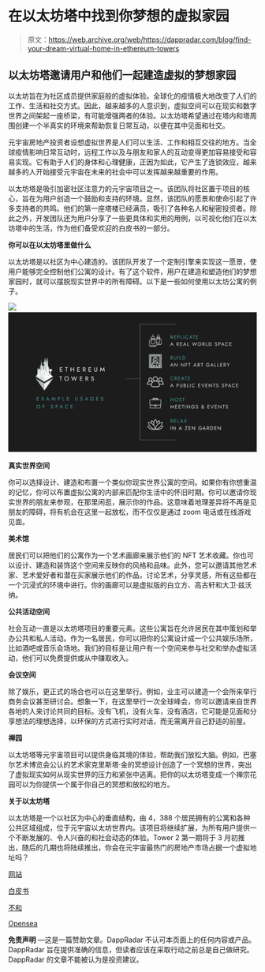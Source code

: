 # 在以太坊塔中找到你梦想的虚拟家园

> 原文：<https://web.archive.org/web/https://dappradar.com/blog/find-your-dream-virtual-home-in-ethereum-towers>

## 以太坊塔邀请用户和他们一起建造虚拟的梦想家园

以太坊旨在为社区成员提供家庭般的虚拟体验。全球化的疫情极大地改变了人们的工作、生活和社交方式。因此，越来越多的人意识到，虚拟空间可以在现实和数字世界之间架起一座桥梁，有可能增强两者的体验。以太坊塔希望通过在塔内和塔周围创建一个半真实的环境来帮助恢复日常互动，以便在其中见面和社交。

元宇宙房地产投资者设想虚拟世界是人们可以生活、工作和相互交往的地方。当全球疫情影响日常互动时，远程工作以及与朋友和家人的互动变得更加容易接受和容易实现。它有助于人们的身体和心理健康，正因为如此，它产生了连锁效应，越来越多的人开始接受元宇宙在未来的社会中可以发挥越来越重要的作用。

以太坊塔是吸引加密社区注意力的元宇宙项目之一。该团队将社区置于项目的核心，旨在为用户创造一个鼓励和支持的环境。显然，该团队的愿景和使命引起了许多支持者的共鸣。他们的第一座塔楼已经满员，吸引了各种名人和秘密投资者。除此之外，开发团队还为用户分享了一些更具体和实用的用例，以可视化他们在以太坊塔中的生活，作为他们备受欢迎的白皮书的一部分。

**你可以在以太坊塔里做什么**

以太坊塔是以社区为中心建造的。该团队开发了一个定制引擎来实现这一愿景，使用户能够完全控制他们公寓的设计。有了这个软件，用户在建造和塑造他们的梦想家园时，就可以摆脱现实世界中的所有障碍。以下是一些如何使用以太坊公寓的例子。

![](img/2538ef2d8acd5cca20f333930034dc99.png)![](img/95d7650579d9404148aa9d331e822ad4.png)

**真实世界空间**

你可以选择设计、建造和布置一个类似你现实世界公寓的空间。如果你有你想重温的记忆，你可以布置虚拟公寓的内部来匹配你生活中的怀旧时期。你可以邀请你现实世界的朋友来参观，在那里闲逛，展示你的作品。这意味着地理差异将不再是见朋友的障碍，将有机会在这里一起放松，而不仅仅是通过 zoom 电话或在线游戏见面。

**美术馆**

居民们可以把他们的公寓作为一个艺术画廊来展示他们的 NFT 艺术收藏。你也可以设计、建造和装饰这个空间来反映你的风格和品味。此外，您可以邀请其他艺术家、艺术爱好者和潜在买家展示他们的作品，讨论艺术，分享灵感，所有这些都在一个沉浸式的环境中进行。你的画廊可以是虚拟版的白立方、高古轩和大卫·兹沃纳。

**公共活动空间**

社会互动一直是以太坊塔项目的重要元素。这些公寓旨在允许居民在其中策划和举办公共和私人活动。作为一名居民，你可以把你的公寓设计成一个公共娱乐场所，比如酒吧或音乐会场地。我们的目标是让用户有一个空间来参与社交和举办虚拟活动，他们可以免费提供或从中赚取收入。

**会议空间**

除了娱乐，更正式的场合也可以在这里举行。例如，业主可以建造一个会所来举行商务会议甚至研讨会。想象一下，在这里举行一次全球峰会，你可以邀请来自世界各地的人来讨论共同的目标。没有飞机，没有火车，没有酒店，它可能是见面和分享想法的理想选择，以环保的方式进行实时对话，而无需离开自己舒适的前屋。

**禅园**

以太坊塔等元宇宙项目可以提供身临其境的体验，帮助我们放松大脑。例如，巴塞尔艺术博览会公认的艺术家克里斯塔·金的冥想设计创造了一个冥想的世界，突出了虚拟现实如何从现实世界的压力和紧张中逃离。把你的以太坊塔变成一个禅宗花园可以为你提供一个属于你自己的冥想和放松的地方。

**关于以太坊塔**

以太坊塔是一个以社区为中心的垂直结构，由 4，388 个居民拥有的公寓和各种公共区域组成，位于元宇宙以太坊世界内。该项目将继续扩展，为所有用户提供一个不断发展的、令人兴奋的和社会动态的体验。Tower 2 第一期将于 3 月初推出，随后的几期也将陆续推出，你会在元宇宙最热门的房地产市场占据一个虚拟地址吗？

[网站](https://web.archive.org/web/20221206180518/https://ethereumtowers.com/)

[白皮书](https://web.archive.org/web/20221206180518/https://whitepaper.ethereumtowers.com/)

[不和](https://web.archive.org/web/20221206180518/https://discord.gg/ethereumtowers)

[Opensea](https://web.archive.org/web/20221206180518/https://opensea.io/collection/ethereum-towers)

**免责声明** —这是一篇赞助文章。DappRadar 不认可本页面上的任何内容或产品。DappRadar 旨在提供准确的信息，但读者应该在采取行动之前总是自己做研究。DappRadar 的文章不能被认为是投资建议。